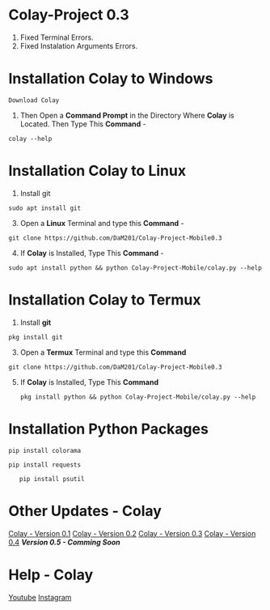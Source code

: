 # Colay-Project 0.3

1) Fixed Terminal Errors.
2) Fixed Instalation Arguments Errors.


# Installation Colay to Windows

`Download Colay`
1) Then Open a **Command Prompt** in the Directory Where **Colay** is Located. Then Type This **Command**  -
```
colay --help
```

# Installation Colay to Linux

1) Install git
```
sudo apt install git
```
3) Open a **Linux** Terminal and type this **Command**  -
```
git clone https://github.com/DaM201/Colay-Project-Mobile0.3
```
4) If **Colay** is Installed, Type This **Command**  -
```
sudo apt install python && python Colay-Project-Mobile/colay.py --help
```

# Installation Colay to Termux

1) Install **git**
```
pkg install git
```
3) Open a **Termux** Terminal and type this **Command**
```
git clone https://github.com/DaM201/Colay-Project-Mobile0.3
```
5) If **Colay** is Installed, Type This **Command**
   ```
   pkg install python && python Colay-Project-Mobile/colay.py --help
   ```

# Installation Python Packages
```
pip install colorama
```
```
pip install requests
```
```
   pip install psutil
```
   
# Other Updates - Colay

[Colay - Version 0.1](https://github.com/DaM201/Colay-Project)
[Colay - Version 0.2](https://github.com/DaM201/Colay-Project0.2)
[Colay - Version 0.3](https://github.com/DaM201/Colay-Project0.3)
[Colay - Version 0.4](https://github.com/DaM201/Colay-Project0.4)
***Version 0.5 - Comming Soon***

# Help - Colay
[Youtube](https://www.youtube.com/channel/UC8Ao1YisJbPGCNG73EhtDCw)
[Instagram](https://www.instagram.com/hnc_conporation/)
